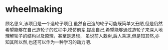 # wheelmaking
  顾名思义,该项目是一个造轮子项目,虽然自己造的轮子可能既简单又丑陋,但是仍然希望能够在自己造轮子的过程中,模仿前辈,提高自己,希望能够通过造轮子来深入地理解轮子的结构以及原理，甚至是思想，
  虽说前人栽树,后人乘凉,但是知其然,亦知其所以然,也还可以作为一种学习的动力吧.
